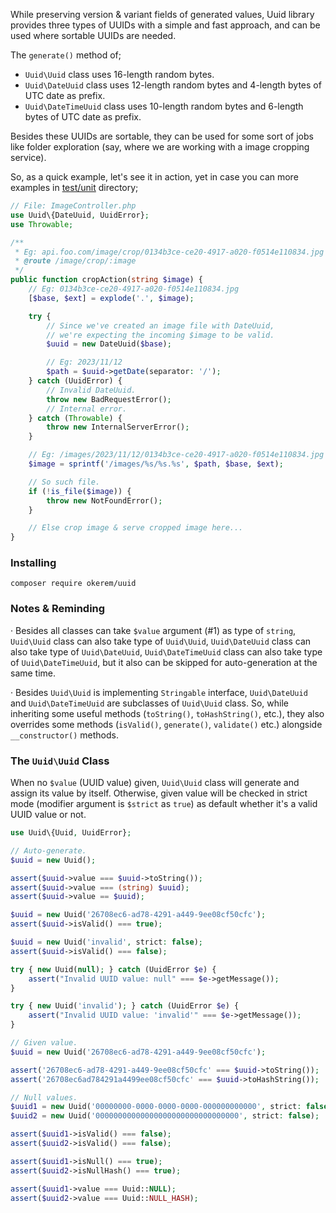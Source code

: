 While preserving version & variant fields of generated values, Uuid library provides three types of UUIDs with a simple and fast approach, and can be used where sortable UUIDs are needed.

The `generate()` method of;

- `Uuid\Uuid` class uses 16-length random bytes.
- `Uuid\DateUuid` class uses 12-length random bytes and 4-length bytes of UTC date as prefix.
- `Uuid\DateTimeUuid` class uses 10-length random bytes and 6-length bytes of UTC date as prefix.

Besides these UUIDs are sortable, they can be used for some sort of jobs like folder exploration (say, where we are working with a image cropping service).

So, as a quick example, let's see it in action, yet in case you can more examples in [test/unit](/test/unit) directory;

```php
// File: ImageController.php
use Uuid\{DateUuid, UuidError};
use Throwable;

/**
 * Eg: api.foo.com/image/crop/0134b3ce-ce20-4917-a020-f0514e110834.jpg
 * @route /image/crop/:image
 */
public function cropAction(string $image) {
    // Eg: 0134b3ce-ce20-4917-a020-f0514e110834.jpg
    [$base, $ext] = explode('.', $image);

    try {
        // Since we've created an image file with DateUuid,
        // we're expecting the incoming $image to be valid.
        $uuid = new DateUuid($base);

        // Eg: 2023/11/12
        $path = $uuid->getDate(separator: '/');
    } catch (UuidError) {
        // Invalid DateUuid.
        throw new BadRequestError();
        // Internal error.
    } catch (Throwable) {
        throw new InternalServerError();
    }

    // Eg: /images/2023/11/12/0134b3ce-ce20-4917-a020-f0514e110834.jpg
    $image = sprintf('/images/%s/%s.%s', $path, $base, $ext);

    // So such file.
    if (!is_file($image)) {
        throw new NotFoundError();
    }

    // Else crop image & serve cropped image here...
}
```

### Installing
```
composer require okerem/uuid
```

### Notes & Reminding

· Besides all classes can take `$value` argument (#1) as type of `string`, `Uuid\Uuid` class can also take type of `Uuid\Uuid`, `Uuid\DateUuid` class can also take type of `Uuid\DateUuid`, `Uuid\DateTimeUuid` class can also take type of `Uuid\DateTimeUuid`, but it also can be skipped for auto-generation at the same time.

· Besides `Uuid\Uuid` is implementing `Stringable` interface, `Uuid\DateUuid` and `Uuid\DateTimeUuid` are subclasses of `Uuid\Uuid` class. So, while inheriting some useful methods (`toString()`, `toHashString()`, etc.), they also overrides some methods (`isValid()`, `generate()`, `validate()` etc.) alongside `__constructor()` methods.

### The `Uuid\Uuid` Class

When no `$value` (UUID value) given, `Uuid\Uuid` class will generate and assign its value by itself. Otherwise, given value will be checked in strict mode (modifier argument is `$strict` as `true`) as default whether it's a valid UUID value or not.

```php
use Uuid\{Uuid, UuidError};

// Auto-generate.
$uuid = new Uuid();

assert($uuid->value === $uuid->toString());
assert($uuid->value === (string) $uuid);
assert($uuid->value == $uuid);

$uuid = new Uuid('26708ec6-ad78-4291-a449-9ee08cf50cfc');
assert($uuid->isValid() === true);

$uuid = new Uuid('invalid', strict: false);
assert($uuid->isValid() === false);

try { new Uuid(null); } catch (UuidError $e) {
    assert("Invalid UUID value: null" === $e->getMessage());
}

try { new Uuid('invalid'); } catch (UuidError $e) {
    assert("Invalid UUID value: 'invalid'" === $e->getMessage());
}

// Given value.
$uuid = new Uuid('26708ec6-ad78-4291-a449-9ee08cf50cfc');

assert('26708ec6-ad78-4291-a449-9ee08cf50cfc' === $uuid->toString());
assert('26708ec6ad784291a4499ee08cf50cfc' === $uuid->toHashString());

// Null values.
$uuid1 = new Uuid('00000000-0000-0000-0000-000000000000', strict: false);
$uuid2 = new Uuid('00000000000000000000000000000000', strict: false);

assert($uuid1->isValid() === false);
assert($uuid2->isValid() === false);

assert($uuid1->isNull() === true);
assert($uuid2->isNullHash() === true);

assert($uuid1->value === Uuid::NULL);
assert($uuid2->value === Uuid::NULL_HASH);
```
